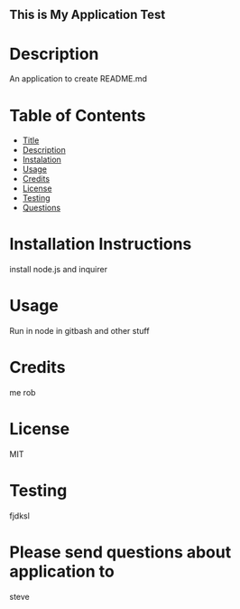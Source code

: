 
## This is My Application Test

# Description 
An application to create README.md

# Table of Contents
- [Title](#title)
- [Description](#Description)
- [Instalation](#Installation-Instructions)
- [Usage](#Usage)
- [Credits](#Credits)
- [License](#License)
- [Testing](#Testing)
- [Questions](#Please-send-questions-about-application-to)

# Installation Instructions
install node.js and inquirer

# Usage
Run in node in gitbash and other stuff

# Credits
me rob

# License
MIT

# Testing
fjdksl

# Please send questions about application to
steve
